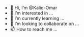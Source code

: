 - 👋 Hi, I’m @Kalid-Omar
- 👀 I’m interested in ...
- 🌱 I’m currently learning ...
- 💞️ I’m looking to collaborate on ...
- 📫 How to reach me ...

<!---
Kalid-Omar/Kalid-Omar is a ✨ special ✨ repository because its `README.md` (this file) appears on your GitHub profile.
You can click the Preview link to take a look at your changes.
--->
